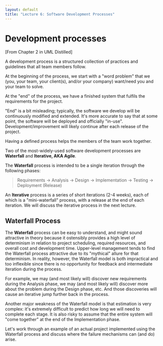 ```yaml
---
layout: default
title: "Lecture 6: Software Development Processes"
---
```


Development processes
===================

[From Chapter 2 in UML Distilled]

A development process is a structured collection of practices and guidelines that all team members follow.

At the beginning of the process, we start with a "word problem" that we (you, your team, your client(s), and/or your company) want/need you and your team to solve.

At the "end" of the process, we have a finished system that fulfils the requirements for the project.

"End" is a bit misleading; typically, the software we develop will be continuously modified and extended. It's more accurate to say that at some point, the software will be deployed and officially "in-use".  Development/improvement will likely continue after each release of the project.

Having a defined process helps the members of the team work together.

Two of the most-widely-used software development processes are **Waterfall** and **Iterative, AKA Agile**.

The **Waterfall** process is intended to be a single iteration through the following phases:

> Requirements → Analysis → Design → Implementation → Testing → Deployment (Release)

An **Iterative** process is a series of short iterations (2-4 weeks), each of which is a "mini-waterfall" process, with a release at the end of each iteration.  We will discuss the iterative process in the next lecture.

Waterfall Process
-----------------

The **Waterfall** process can be easy to understand, and might sound attractive in theory because it ostensibly provides a high level of determinism in relation to project scheduling, required resources, and overall cost and development time.  Upper-level management tends to find the Waterfall process attractive due to its "mythical" allure for that determinism.  In reality, however, the Waterfall model is both impractical and too inflexible since there is no opportunity for feedback and intermediate iteration during the process.

For example, we may (and most likely will) discover new requirements during the Analysis phase, we may (and most likely will) discover more about the problem during the Design phase, etc.   And those discoveries will cause an iterative jump further back in the process.

Another major weakness of the Waterfall model is that estimation is very complex: it's extremely difficult to predict how long we will need to complete each stage. It is also risky to assume that the entire system will "come together" at the end of the Implementation phase.

Let's work through an example of an actual project implemented using the Waterfall process and discuss where the failure mechanisms can (and do) arise.  